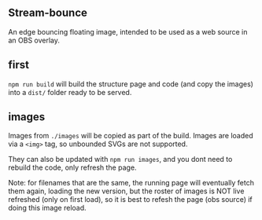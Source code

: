 ## Stream-bounce

An edge bouncing floating image, intended to be used as a web source in an OBS overlay.

## first

`npm run build` will build the structure page and code (and copy the images) into a `dist/` folder ready to be served.

## images

Images from `./images` will be copied as part of the build. Images are loaded via a `<img>` tag, so unbounded SVGs are not supported.

They can also be updated with `npm run images`, and you dont need to rebuild the code, only refresh the page.

Note: for filenames that are the same, the running page will eventually fetch them again, loading the new version, but the roster of images is NOT live refreshed (only on first load), so it is best to refesh the page (obs source) if doing this image reload.

